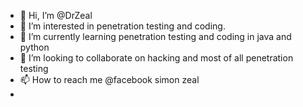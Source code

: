 - 👋 Hi, I’m @DrZeal 
- 👀 I’m interested in penetration testing and coding.
- 🌱 I’m currently learning penetration testing and coding in java and python
- 💞️ I’m looking to collaborate on hacking and most of all penetration testing
- 📫 How to reach me @facebook simon zeal
-  

<!---
DrZeal/DrZeal is a ✨ special ✨ repository because its `README.md` (this file) appears on your GitHub profile.
You can click the Preview link to take a look at your changes.
--->
